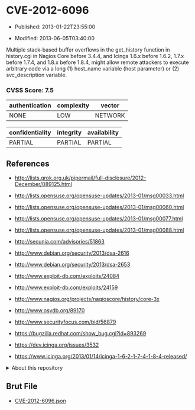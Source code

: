 # CVE-2012-6096

- Published: 2013-01-22T23:55:00

- Modified: 2013-06-05T03:40:00

Multiple stack-based buffer overflows in the get_history function in history.cgi in Nagios Core before 3.4.4, and Icinga 1.6.x before 1.6.2, 1.7.x before 1.7.4, and 1.8.x before 1.8.4, might allow remote attackers to execute arbitrary code via a long (1) host_name variable (host parameter) or (2) svc_description variable.

### CVSS Score: **7.5**

| authentication | complexity | vector |
| --- | --- | --- |
| NONE | LOW | NETWORK |

| confidentiality | integrity | availability |
| --- | --- | --- |
| PARTIAL | PARTIAL | PARTIAL |

## References

* http://lists.grok.org.uk/pipermail/full-disclosure/2012-December/089125.html

* http://lists.opensuse.org/opensuse-updates/2013-01/msg00033.html

* http://lists.opensuse.org/opensuse-updates/2013-01/msg00060.html

* http://lists.opensuse.org/opensuse-updates/2013-01/msg00077.html

* http://lists.opensuse.org/opensuse-updates/2013-01/msg00088.html

* http://secunia.com/advisories/51863

* http://www.debian.org/security/2013/dsa-2616

* http://www.debian.org/security/2013/dsa-2653

* http://www.exploit-db.com/exploits/24084

* http://www.exploit-db.com/exploits/24159

* http://www.nagios.org/projects/nagioscore/history/core-3x

* http://www.osvdb.org/89170

* http://www.securityfocus.com/bid/56879

* https://bugzilla.redhat.com/show_bug.cgi?id=893269

* https://dev.icinga.org/issues/3532

* https://www.icinga.org/2013/01/14/icinga-1-6-2-1-7-4-1-8-4-released/

<details>
<summary>About this repository</summary> 

  This repository is part of the project [Live Hack CVE](https://github.com/Live-Hack-CVE). Main website can be found [www.live-hack.org](https://www.live-hack.org) 
  
  Made by [Sn0wAlice](https://github.com/Sn0wAlice) for the people that care about security and need to have a feed of the latest CVEs. Hope you enjoy it, don't forget to star the repo and follow me on [Twitter](https://twitter.com/Sn0wAlice) and [Github](https://github.com/Sn0wAlice). And that is my [personnal website](https://www.alice-snow.me/)

  - [Home Page](https://github.com/Live-Hack-CVE)
  - [Framework](https://github.com/Live-Hack-CVE/cve-framework)
  - [CVE database](https://github.com/Live-Hack-CVE/full_database)
  - [Changelog](https://github.com/Live-Hack-CVE/Changelog)
</details>

## Brut File

* [CVE-2012-6096.json](https://raw.githubusercontent.com/Live-Hack-CVE/full_database/main/cves/2012/CVE-2012-6096.json)

